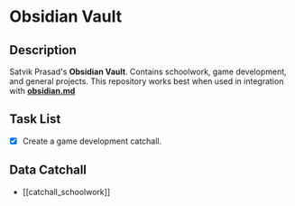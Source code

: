# Obsidian Vault
## Description
Satvik Prasad's **Obsidian Vault**. Contains schoolwork, game development, and general projects. This repository works best when used in integration with **[obsidian.md](https://obsidian.md/)**
## Task List
- [x] Create a game development catchall.
## Data Catchall
- [[catchall_schoolwork]]
